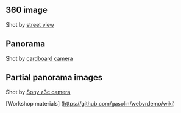 ## 360 image
Shot by [street view](http://gasolin.github.io/webvrdemo/streetview.html)

## Panorama
Shot by [cardboard camera](http://gasolin.github.io/webvrdemo/cardboardcam)

## Partial panorama images
Shot by [Sony z3c camera](http://gasolin.github.io/webvrdemo/)

[Workshop materials] (https://github.com/gasolin/webvrdemo/wiki)

